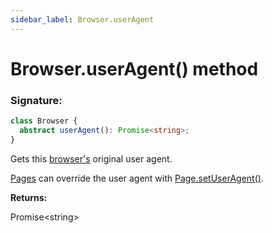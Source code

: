 ```yaml
---
sidebar_label: Browser.userAgent
---
```


# Browser.userAgent() method

### Signature:

```typescript
class Browser {
  abstract userAgent(): Promise<string>;
}
```

Gets this [browser's](./puppeteer.browser.md) original user agent.

[Pages](./puppeteer.page.md) can override the user agent with [Page.setUserAgent()](./puppeteer.page.setuseragent.md).

**Returns:**

Promise&lt;string&gt;
